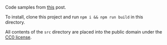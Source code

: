 Code samples from [this](https://medium.com/@JosephJnk/catamorphisms-8637f3d45383) post.

To install, clone this project and run `npm i && npm run build` in this directory.

All contents of the `src` directory are placed into the public domain under the [CC0 license](https://creativecommons.org/share-your-work/public-domain/cc0/).

